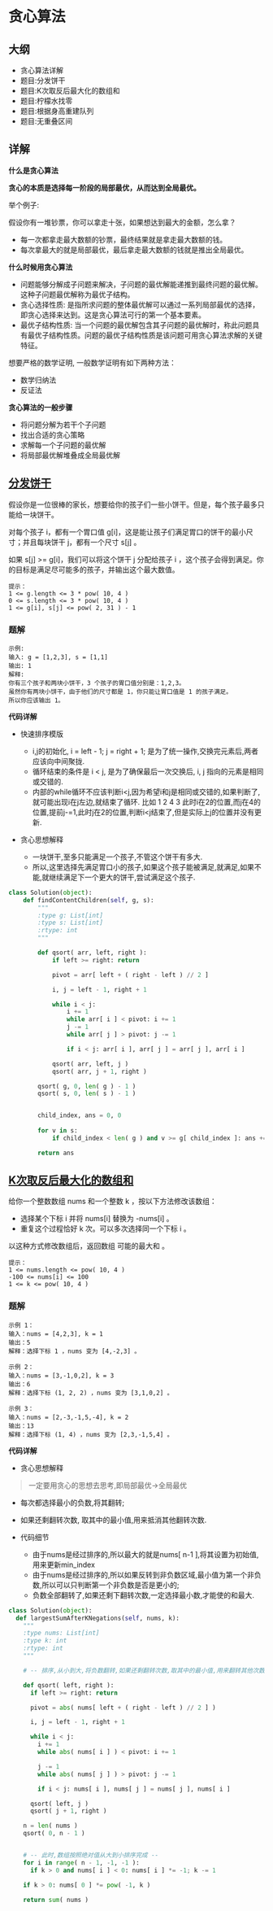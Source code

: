 
# 贪心算法

## 大纲

- 贪心算法详解
- 题目:分发饼干 
- 题目:K次取反后最大化的数组和
- 题目:柠檬水找零
- 题目:根据身高重建队列
- 题目:无重叠区间

## 详解

**什么是贪心算法**

**贪心的本质是选择每一阶段的局部最优，从而达到全局最优。**

举个例子:

假设你有一堆钞票，你可以拿走十张，如果想达到最大的金额，怎么拿？
- 每一次都拿走最大数额的钞票，最终结果就是拿走最大数额的钱。
- 每次拿最大的就是局部最优，最后拿走最大数额的钱就是推出全局最优。

**什么时候用贪心算法**

- 问题能够分解成子问题来解决，子问题的最优解能递推到最终问题的最优解。这种子问题最优解称为最优子结构。
- 贪心选择性质: 是指所求问题的整体最优解可以通过一系列局部最优的选择，即贪心选择来达到。这是贪心算法可行的第一个基本要素。
- 最优子结构性质: 当一个问题的最优解包含其子问题的最优解时，称此问题具有最优子结构性质。问题的最优子结构性质是该问题可用贪心算法求解的关键特征。

想要严格的数学证明, 一般数学证明有如下两种方法： 

- 数学归纳法
- 反证法

**贪心算法的一般步骤**

- 将问题分解为若干个子问题
- 找出合适的贪心策略
- 求解每一个子问题的最优解
- 将局部最优解堆叠成全局最优解


## [分发饼干](https://leetcode.cn/problems/assign-cookies/description/)

假设你是一位很棒的家长，想要给你的孩子们一些小饼干。但是，每个孩子最多只能给一块饼干。

对每个孩子 i，都有一个胃口值 g[i]，这是能让孩子们满足胃口的饼干的最小尺寸；并且每块饼干 j，都有一个尺寸 s[j] 。

如果 s[j] >= g[i]，我们可以将这个饼干 j 分配给孩子 i ，这个孩子会得到满足。你的目标是满足尽可能多的孩子，并输出这个最大数值。

```
提示：
1 <= g.length <= 3 * pow( 10, 4 )
0 <= s.length <= 3 * pow( 10, 4 )
1 <= g[i], s[j] <= pow( 2, 31 ) - 1
```

### 题解

```
示例:
输入: g = [1,2,3], s = [1,1]
输出: 1
解释: 
你有三个孩子和两块小饼干，3 个孩子的胃口值分别是：1,2,3。
虽然你有两块小饼干，由于他们的尺寸都是 1，你只能让胃口值是 1 的孩子满足。
所以你应该输出 1。
```

**代码详解**

- 快速排序模版
  - i,j的初始化, i = left - 1; j = right + 1; 是为了统一操作,交换完元素后,两者应该向中间聚拢.
  - 循环结束的条件是 i < j, 是为了确保最后一次交换后, i, j 指向的元素是相同或交错的.
  - 内部的while循环不应该判断i<j,因为希望i和j是相同或交错的,如果判断了,就可能出现i在j左边,就结束了循环.
  比如 1 2 4 3 此时i在2的位置,而j在4的位置,提前j-=1,此时j在2的位置,判断i<j结束了,但是实际上j的位置并没有更新.

- 贪心思想解释
  - 一块饼干,至多只能满足一个孩子,不管这个饼干有多大.
  - 所以,这里选择先满足胃口小的孩子,如果这个孩子能被满足,就满足,如果不能,就继续满足下一个更大的饼干,尝试满足这个孩子.

```python
class Solution(object):
    def findContentChildren(self, g, s):
        """
        :type g: List[int]
        :type s: List[int]
        :rtype: int
        """

        def qsort( arr, left, right ):
            if left >= right: return

            pivot = arr[ left + ( right - left ) // 2 ]

            i, j = left - 1, right + 1

            while i < j:
                i += 1
                while arr[ i ] < pivot: i += 1
                j -= 1
                while arr[ j ] > pivot: j -= 1

                if i < j: arr[ i ], arr[ j ] = arr[ j ], arr[ i ]

            qsort( arr, left, j )
            qsort( arr, j + 1, right )

        qsort( g, 0, len( g ) - 1 )
        qsort( s, 0, len( s ) - 1 )


        child_index, ans = 0, 0
        
        for v in s:
            if child_index < len( g ) and v >= g[ child_index ]: ans += 1; child_index += 1

        return ans
```

## [K次取反后最大化的数组和](https://leetcode.cn/problems/maximize-sum-of-array-after-k-negations/description/)

给你一个整数数组 nums 和一个整数 k ，按以下方法修改该数组：

- 选择某个下标 i 并将 nums[i] 替换为 -nums[i] 。
- 重复这个过程恰好 k 次。可以多次选择同一个下标 i 。

以这种方式修改数组后，返回数组 可能的最大和 。

```
提示：
1 <= nums.length <= pow( 10, 4 )
-100 <= nums[i] <= 100
1 <= k <= pow( 10, 4 )
```

### 题解

```
示例 1：
输入：nums = [4,2,3], k = 1
输出：5
解释：选择下标 1 ，nums 变为 [4,-2,3] 。

示例 2：
输入：nums = [3,-1,0,2], k = 3
输出：6
解释：选择下标 (1, 2, 2) ，nums 变为 [3,1,0,2] 。

示例 3：
输入：nums = [2,-3,-1,5,-4], k = 2
输出：13
解释：选择下标 (1, 4) ，nums 变为 [2,3,-1,5,4] 。
```

**代码详解**

- 贪心思想解释
> 一定要用贪心的思想去思考,即局部最优->全局最优
  - 每次都选择最小的负数,将其翻转;
  - 如果还剩翻转次数, 取其中的最小值,用来抵消其他翻转次数.

- 代码细节
  - 由于nums是经过排序的,所以最大的就是nums[ n-1 ],将其设置为初始值,用来更新min_index
  - 由于nums是经过排序的,所以如果反转到非负数区域,最小值为第一个非负数,所以可以只判断第一个非负数是否是更小的;
  - 负数全部翻转了,如果还剩下翻转次数,一定选择最小数,才能使的和最大.

```python
class Solution(object):
  def largestSumAfterKNegations(self, nums, k):
    """
    :type nums: List[int]
    :type k: int
    :rtype: int
    """

    # -- 排序,从小到大,将负数翻转,如果还剩翻转次数,取其中的最小值,用来翻转其他次数 --

    def qsort( left, right ):
      if left >= right: return

      pivot = abs( nums[ left + ( right - left ) // 2 ] )

      i, j = left - 1, right + 1

      while i < j:
        i += 1
        while abs( nums[ i ] ) < pivot: i += 1

        j -= 1
        while abs( nums[ j ] ) > pivot: j -= 1

        if i < j: nums[ i ], nums[ j ] = nums[ j ], nums[ i ]

      qsort( left, j )
      qsort( j + 1, right )

    n = len( nums )
    qsort( 0, n - 1 )


    # -- 此时,数组按照绝对值从大到小排序完成 --
    for i in range( n - 1, -1, -1 ):
      if k > 0 and nums[ i ] < 0: nums[ i ] *= -1; k -= 1

    if k > 0: nums[ 0 ] *= pow( -1, k )

    return sum( nums )
```
